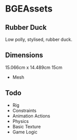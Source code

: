 # BGEAssets
## Rubber Duck

Low polly, stylised, rubber duck.


## Dimensions
15.066cm x 14.489cm 15cm

* Mesh


## Todo
* Rig
* Constraints
* Animation Actions
* Physics
* Basic Texture
* Game Logic
